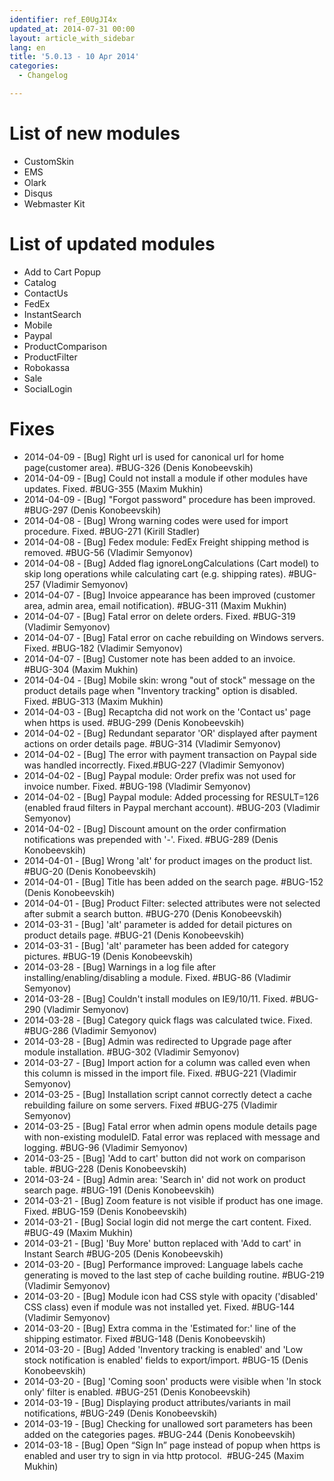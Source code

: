 ```yaml
---
identifier: ref_E0UgJI4x
updated_at: 2014-07-31 00:00
layout: article_with_sidebar
lang: en
title: '5.0.13 - 10 Apr 2014'
categories:
  - Changelog

---
```



# List of new modules

*   CustomSkin
*   EMS
*   Olark
*   Disqus
*   Webmaster Kit

# List of updated modules

*   Add to Cart Popup
*   Catalog
*   ContactUs
*   FedEx
*   InstantSearch
*   Mobile
*   Paypal
*   ProductComparison
*   ProductFilter
*   Robokassa
*   Sale
*   SocialLogin

# Fixes

*   2014-04-09 - [Bug] Right url is used for canonical url for home page(customer area). #BUG-326 (Denis Konobeevskih)
*   2014-04-09 - [Bug] Could not install a module if other modules have updates. Fixed. #BUG-355 (Maxim Mukhin)
*   2014-04-09 - [Bug] "Forgot password" procedure has been improved. #BUG-297 (Denis Konobeevskih)
*   2014-04-08 - [Bug] Wrong warning codes were used for import procedure. Fixed. #BUG-271 (Kirill Stadler)
*   2014-04-08 - [Bug] Fedex module: FedEx Freight shipping method is removed. #BUG-56 (Vladimir Semyonov)
*   2014-04-08 - [Bug] Added flag ignoreLongCalculations (Cart model) to skip long operations while calculating cart (e.g. shipping rates). #BUG-257 (Vladimir Semyonov)
*   2014-04-07 - [Bug] Invoice appearance has been improved (customer area, admin area, email notification). #BUG-311 (Maxim Mukhin)
*   2014-04-07 - [Bug] Fatal error on delete orders. Fixed. #BUG-319 (Vladimir Semyonov)
*   2014-04-07 - [Bug] Fatal error on cache rebuilding on Windows servers. Fixed. #BUG-182 (Vladimir Semyonov)
*   2014-04-07 - [Bug] Customer note has been added to an invoice. #BUG-304 (Maxim Mukhin)
*   2014-04-04 - [Bug] Mobile skin: wrong "out of stock" message on the product details page when "Inventory tracking" option is disabled. Fixed. #BUG-313 (Maxim Mukhin)
*   2014-04-03 - [Bug] Recaptcha did not work on the 'Contact us' page when https is used. #BUG-299 (Denis Konobeevskih)
*   2014-04-02 - [Bug] Redundant separator 'OR' displayed after payment actions on order details page. #BUG-314 (Vladimir Semyonov)
*   2014-04-02 - [Bug] The error with payment transaction on Paypal side was handled incorrectly. Fixed.#BUG-227 (Vladimir Semyonov)
*   2014-04-02 - [Bug] Paypal module: Order prefix was not used for invoice number. Fixed. #BUG-198 (Vladimir Semyonov)
*   2014-04-02 - [Bug] Paypal module: Added processing for RESULT=126 (enabled fraud filters in Paypal merchant account). #BUG-203 (Vladimir Semyonov)
*   2014-04-02 - [Bug] Discount amount on the order confirmation notifications was prepended with '-'. Fixed. #BUG-289 (Denis Konobeevskih)
*   2014-04-01 - [Bug] Wrong 'alt' for product images on the product list. #BUG-20 (Denis Konobeevskih)
*   2014-04-01 - [Bug] Title has been added on the search page. #BUG-152 (Denis Konobeevskih)
*   2014-04-01 - [Bug] Product Filter: selected attributes were not selected after submit a search button. #BUG-270 (Denis Konobeevskih)
*   2014-03-31 - [Bug] 'alt' parameter is added for detail pictures on product details page. #BUG-21 (Denis Konobeevskih)
*   2014-03-31 - [Bug] 'alt' parameter has been added for category pictures. #BUG-19 (Denis Konobeevskih)
*   2014-03-28 - [Bug] Warnings in a log file after installing/enabling/disabling a module. Fixed. #BUG-86 (Vladimir Semyonov)
*   2014-03-28 - [Bug] Couldn't install modules on IE9/10/11\. Fixed. #BUG-290 (Vladimir Semyonov)
*   2014-03-28 - [Bug] Category quick flags was calculated twice. Fixed. #BUG-286 (Vladimir Semyonov)
*   2014-03-28 - [Bug] Admin was redirected to Upgrade page after module installation. #BUG-302 (Vladimir Semyonov)
*   2014-03-27 - [Bug] Import action for a column was called even when this column is missed in the import file. Fixed. #BUG-221 (Vladimir Semyonov)
*   2014-03-25 - [Bug] Installation script cannot correctly detect a cache rebuilding failure on some servers. Fixed #BUG-275 (Vladimir Semyonov)
*   2014-03-25 - [Bug] Fatal error when admin opens module details page with non-existing moduleID. Fatal error was replaced with message and logging. #BUG-96 (Vladimir Semyonov)
*   2014-03-25 - [Bug] 'Add to cart' button did not work on comparison table. #BUG-228 (Denis Konobeevskih)
*   2014-03-24 - [Bug] Admin area: 'Search in' did not work on product search page. #BUG-191 (Denis Konobeevskih)
*   2014-03-21 - [Bug] Zoom feature is not visible if product has one image. Fixed. #BUG-159 (Denis Konobeevskih)
*   2014-03-21 - [Bug] Social login did not merge the cart content. Fixed. #BUG-49 (Maxim Mukhin)
*   2014-03-21 - [Bug] 'Buy More' button replaced with 'Add to cart' in Instant Search #BUG-205 (Denis Konobeevskih)
*   2014-03-20 - [Bug] Performance improved: Language labels cache generating is moved to the last step of cache building routine. #BUG-219 (Vladimir Semyonov)
*   2014-03-20 - [Bug] Module icon had CSS style with opacity ('disabled' CSS class) even if module was not installed yet. Fixed. #BUG-144 (Vladimir Semyonov)
*   2014-03-20 - [Bug] Extra comma in the 'Estimated for:' line of the shipping estimator. Fixed #BUG-148 (Denis Konobeevskih)
*   2014-03-20 - [Bug] Added 'Inventory tracking is enabled' and 'Low stock notification is enabled' fields to export/import. #BUG-15 (Denis Konobeevskih)
*   2014-03-20 - [Bug] 'Coming soon' products were visible when 'In stock only' filter is enabled. #BUG-251 (Denis Konobeevskih)
*   2014-03-19 - [Bug] Displaying product attributes/variants in mail notifications, #BUG-249 (Denis Konobeevskih)
*   2014-03-19 - [Bug] Checking for unallowed sort parameters has been added on the categories pages. #BUG-244 (Denis Konobeevskih)
*   2014-03-18 - [Bug] Open “Sign In” page instead of popup when https is enabled and user try to sign in via http protocol.  #BUG-245 (Maxim Mukhin)